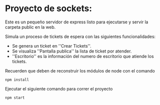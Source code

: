 # Proyecto de sockets:

Este es un pequeño servidor de express listo para ejecutarse y servir la carpeta public en la web. 

Simula un proceso de tickets de espera con las siguientes funcionalidades:
* Se genera un ticket en ''Crear Tickets''.
* Se visualiza ''Pantalla publica'' la lista de ticket por atender.
* ''Escritorio'' es la información del numero de escritorio que atiende los tickets.

Recuerden que deben de reconstruir los módulos de node con el comando

```
npm install
```

Ejecutar el siguiente comando para correr el proyecto
```
npm start
```